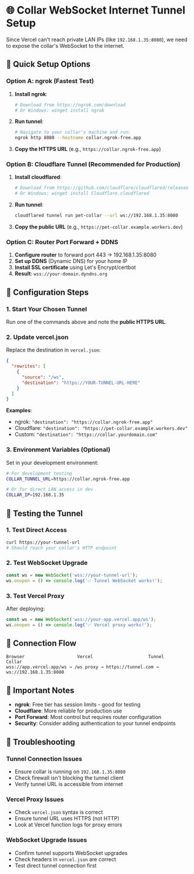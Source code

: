 # 🌐 Collar WebSocket Internet Tunnel Setup

Since Vercel can't reach private LAN IPs (like `192.168.1.35:8080`), we need to expose the collar's WebSocket to the internet.

## 🚀 Quick Setup Options

### Option A: ngrok (Fastest Test)

1. **Install ngrok**:
   ```bash
   # Download from https://ngrok.com/download
   # Or Windows: winget install ngrok
   ```

2. **Run tunnel**:
   ```bash
   # Navigate to your collar's machine and run:
   ngrok http 8080 --hostname collar.ngrok-free.app
   ```

3. **Copy the HTTPS URL** (e.g., `https://collar.ngrok-free.app`)

### Option B: Cloudflare Tunnel (Recommended for Production)

1. **Install cloudflared**:
   ```bash
   # Download from https://github.com/cloudflare/cloudflared/releases
   # Or Windows: winget install Cloudflare.cloudflared
   ```

2. **Run tunnel**:
   ```bash
   cloudflared tunnel run pet-collar --url ws://192.168.1.35:8080
   ```

3. **Copy the public URL** (e.g., `https://pet-collar.example.workers.dev`)

### Option C: Router Port Forward + DDNS

1. **Configure router** to forward port 443 → 192.168.1.35:8080
2. **Set up DDNS** (Dynamic DNS) for your home IP
3. **Install SSL certificate** using Let's Encrypt/certbot
4. **Result**: `wss://your-domain.dyndns.org`

## 🔧 Configuration Steps

### 1. Start Your Chosen Tunnel
Run one of the commands above and note the **public HTTPS URL**.

### 2. Update vercel.json
Replace the destination in `vercel.json`:

```json
{
  "rewrites": [
    {
      "source": "/ws",
      "destination": "https://YOUR-TUNNEL-URL-HERE"
    }
  ]
}
```

**Examples**:
- ngrok: `"destination": "https://collar.ngrok-free.app"`
- Cloudflare: `"destination": "https://pet-collar.example.workers.dev"`
- Custom: `"destination": "https://collar.yourdomain.com"`

### 3. Environment Variables (Optional)
Set in your development environment:

```bash
# For development testing
COLLAR_TUNNEL_URL=https://collar.ngrok-free.app

# Or for direct LAN access in dev
COLLAR_IP=192.168.1.35
```

## 🧪 Testing the Tunnel

### 1. Test Direct Access
```bash
curl https://your-tunnel-url
# Should reach your collar's HTTP endpoint
```

### 2. Test WebSocket Upgrade
```javascript
const ws = new WebSocket('wss://your-tunnel-url');
ws.onopen = () => console.log('✅ Tunnel WebSocket works!');
```

### 3. Test Vercel Proxy
After deploying:
```javascript
const ws = new WebSocket('wss://your-app.vercel.app/ws');
ws.onopen = () => console.log('✅ Vercel proxy works!');
```

## 🔄 Connection Flow

```
Browser                    Vercel                     Tunnel                     Collar
wss://app.vercel.app/ws → /ws proxy → https://tunnel.com → ws://192.168.1.35:8080
```

## 🚨 Important Notes

- **ngrok**: Free tier has session limits - good for testing
- **Cloudflare**: More reliable for production use
- **Port Forward**: Most control but requires router configuration
- **Security**: Consider adding authentication to your tunnel endpoints

## 🔧 Troubleshooting

### Tunnel Connection Issues
- Ensure collar is running on `192.168.1.35:8080`
- Check firewall isn't blocking the tunnel client
- Verify tunnel URL is accessible from internet

### Vercel Proxy Issues
- Check `vercel.json` syntax is correct
- Ensure tunnel URL uses HTTPS (not HTTP)
- Look at Vercel function logs for proxy errors

### WebSocket Upgrade Issues
- Confirm tunnel supports WebSocket upgrades
- Check headers in `vercel.json` are correct
- Test direct tunnel connection first 